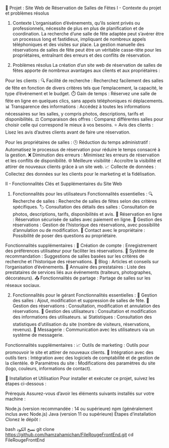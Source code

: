 🎉 Projet : Site Web de Réservation de Salles de Fêtes
I - Contexte du projet et problèmes résolus

1. Contexte
L’organisation d’événements, qu’ils soient privés ou professionnels, nécessite de plus en plus de planification et de coordination. La recherche d’une salle de fête adaptée peut s’avérer être un processus long et fastidieux, impliquant de nombreux appels téléphoniques et des visites sur place. La gestion manuelle des réservations de salles de fête peut être un véritable casse-tête pour les propriétaires, entraînant des erreurs et des conflits de réservation.

2. Problèmes résolus
La création d’un site web de réservation de salles de fêtes apporte de nombreux avantages aux clients et aux propriétaires :

Pour les clients :
🔍 Facilité de recherche : Recherchez facilement des salles de fête en fonction de divers critères tels que l’emplacement, la capacité, le type d’événement et le budget.
⏱️ Gain de temps : Réservez une salle de fête en ligne en quelques clics, sans appels téléphoniques ni déplacements.
📊 Transparence des informations : Accédez à toutes les informations nécessaires sur les salles, y compris photos, descriptions, tarifs et disponibilités.
⚖️ Comparaison des offres : Comparez différentes salles pour choisir celle qui correspond le mieux à vos besoins.
⭐ Avis des clients : Lisez les avis d’autres clients avant de faire une réservation.

Pour les propriétaires de salles :
🕒 Réduction du temps administratif : Automatisez le processus de réservation pour réduire le temps consacré à la gestion.
❌ Diminution des erreurs : Minimisez les erreurs de réservation et les conflits de disponibilité.
🌐 Meilleure visibilité : Accroître la visibilité et attirer de nouveaux clients grâce à un site web.
📈 Collecte de données : Collectez des données sur les clients pour le marketing et la fidélisation.

II - Fonctionnalités Clés et Supplémentaires du Site Web

1. Fonctionnalités pour les utilisateurs
Fonctionnalités essentielles :
🔍 Recherche de salles : Recherche de salles de fêtes selon des critères spécifiques.
🏷️ Consultation des détails des salles : Consultation de photos, descriptions, tarifs, disponibilités et avis.
🛒 Réservation en ligne : Réservation sécurisée de salles avec paiement en ligne.
📅 Gestion des réservations : Gestion de l’historique des réservations, avec possibilité d’annulation ou de modification.
💬 Contact avec le propriétaire : Possibilité de poser des questions au propriétaire.

Fonctionnalités supplémentaires :
👤 Création de compte : Enregistrement des préférences utilisateur pour faciliter les réservations.
🤖 Système de recommandation : Suggestions de salles basées sur les critères de recherche et l’historique des réservations.
📝 Blog : Articles et conseils sur l’organisation d’événements.
📒 Annuaire des prestataires : Liste des prestataires de services liés aux événements (traiteurs, photographes, décorateurs).
📤 Fonctionnalités de partage : Partage de salles sur les réseaux sociaux.

2. Fonctionnalités pour le gérant
Fonctionnalités essentielles :
🏢 Gestion des salles : Ajout, modification et suppression de salles de fête.
📅 Gestion des réservations : Consultation, modification et annulation des réservations.
👥 Gestion des utilisateurs : Consultation et modification des informations des utilisateurs.
📊 Statistiques : Consultation des statistiques d’utilisation du site (nombre de visiteurs, réservations, revenus).
💬 Messagerie : Communication avec les utilisateurs via un système de messagerie.

Fonctionnalités supplémentaires :
📈 Outils de marketing : Outils pour promouvoir le site et attirer de nouveaux clients.
🔗 Intégration avec des outils tiers : Intégration avec des logiciels de comptabilité et de gestion de la clientèle.
⚙️ Paramètres du site : Modifications des paramètres du site (logo, couleurs, informations de contact).

🚀 Installation et Utilisation
Pour installer et exécuter ce projet, suivez les étapes ci-dessous :

Prérequis
Assurez-vous d’avoir les éléments suivants installés sur votre machine :

Node.js (version recommandée : 14 ou supérieure)
npm (généralement inclus avec Node.js)
Java (version 11 ou supérieure)
Étapes d’installation
Clonez le dépôt :

bash
نسخ الكود
git clone https://github.com/hamzahamichan/FileRougeFrontEnd.git
cd FileRougeFrontEnd
